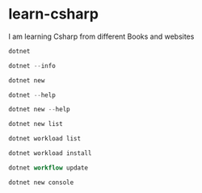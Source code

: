 # learn-csharp
I am learning Csharp from different Books and websites

```Powershell
dotnet

dotnet --info

dotnet new

dotnet --help

dotnet new --help

dotnet new list

dotnet workload list

dotnet workload install

dotnet workflow update

dotnet new console
```